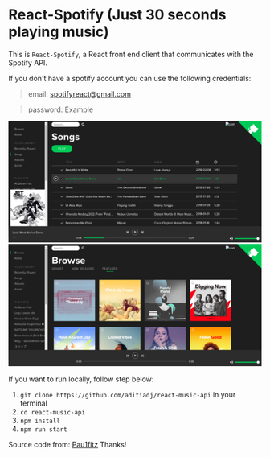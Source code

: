 # React-Spotify (Just 30 seconds playing music)

This is `React-Spotify`, a React front end client that communicates with the Spotify API.

If you don't have a spotify account you can use the following credentials:

> email: spotifyreact@gmail.com

> password: Example


![alt text](https://github.com/aditiadj/react-music-api/blob/master/spotifysongs.png "Song")
![alt text](https://github.com/aditiadj/react-music-api/blob/master/spotifybrowse.png "Browse")

If you want to run locally, follow step below:

1. ``` git clone https://github.com/aditiadj/react-music-api ``` in your terminal
2. ``` cd react-music-api ```
3. ``` npm install ```
4. ``` npm run start ```

Source code from: [Pau1fitz](https://github.com/Pau1fitz/react-spotify) Thanks!
